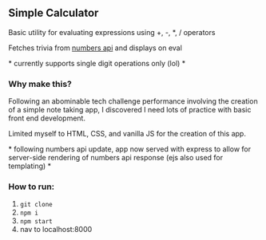 ## Simple Calculator

Basic utility for evaluating expressions using +, -, \*, / operators

Fetches trivia from [numbers api](www.numbersapi.com) and displays on eval 

\* currently supports single digit operations only (lol) \*

### Why make this?

Following an abominable tech challenge performance involving the creation of a simple note taking app, I discovered I need lots of practice with basic front end development. 

Limited myself to HTML, CSS, and vanilla JS for the creation of this app.

\* following numbers api update, app now served with express to allow for server-side rendering of numbers api response (ejs also used for templating) \*

### How to run:

1. ```git clone``` 
2. ```npm i```
3. ```npm start```
4. nav to localhost:8000